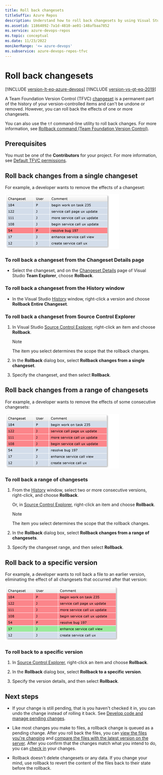 ```yaml
---
title: Roll back changesets
titleSuffix: Azure Repos
description: Understand how to roll back changesets by using Visual Studio with Team Foundation Version Control (TFVC).
ms.assetid: 11864092-7a1d-4810-ae01-148afbaa7852
ms.service: azure-devops-repos
ms.topic: conceptual
ms.date: 11/23/2022
monikerRange: '<= azure-devops'
ms.subservice: azure-devops-repos-tfvc
---
```



# Roll back changesets

[!INCLUDE [version-lt-eq-azure-devops](../../includes/version-lt-eq-azure-devops.md)]
[!INCLUDE [version-vs-gt-eq-2019](../../includes/version-vs-gt-eq-2019.md)]


A Team Foundation Version Control (TFVC) [changeset](find-view-changesets.md) is a permanent part of the history of your version-controlled items and can't be undone or removed. However, you can roll back the effects of one or more changesets.

You can also use the `tf` command-line utility to roll back changes. For more information, see [Rollback command (Team Foundation Version Control)](rollback-command-team-foundation-version-control.md).

## Prerequisites

You must be one of the **Contributors** for your project. For more information, see [Default TFVC permissions](../../organizations/security/default-tfvc-permissions.md).

## Roll back changes from a single changeset

For example, a developer wants to remove the effects of a changeset:

![Diagram that shows changes from one changeset.](media/roll-back-changesets/IC581279.png)

### To roll back a changeset from the Changeset Details page

- Select the changeset, and on the [Changeset Details](find-view-changesets.md) page of Visual Studio **Team Explorer**, choose **Rollback**.

### To roll back a changeset from the History window

- In the Visual Studio [History](get-history-item.md) window, right-click a version and choose **Rollback Entire Changeset**.

### To roll back a changeset from Source Control Explorer

1. In Visual Studio [Source Control Explorer](use-source-control-explorer-manage-files-under-version-control.md), right-click an item and choose **Rollback**.

   > [!NOTE]
   > The item you select determines the scope that the rollback changes.

1. In the **Rollback** dialog box, select **Rollback changes from a single changeset**.

1. Specify the changeset, and then select **Rollback**.

## Roll back changes from a range of changesets

For example, a developer wants to remove the effects of some consecutive changesets:

![Diagram showing multiple changesets.](media/roll-back-changesets/IC581280.png)

### To roll back a range of changesets

1. From the [History](get-history-item.md) window, select two or more consecutive versions, right-click, and choose **Rollback**.

   Or, in [Source Control Explorer](use-source-control-explorer-manage-files-under-version-control.md), right-click an item and choose **Rollback**.

   > [!NOTE]
   > The item you select determines the scope that the rollback changes.

1. In the **Rollback** dialog box, select **Rollback changes from a range of changesets**.

1. Specify the changeset range, and then select **Rollback**.

## Roll back to a specific version

For example, a developer wants to roll back a file to an earlier version, eliminating the effect of all changesets that occurred after that version:

![Diagram that shows a single changeset to roll back to.](media/roll-back-changesets/IC581281.png)

### To roll back to a specific version

1. In [Source Control Explorer](use-source-control-explorer-manage-files-under-version-control.md), right-click an item and choose **Rollback**.

1. In the **Rollback** dialog box, select **Rollback to a specific version**.

1. Specify the version details, and then select **Rollback**.

## Next steps

- If your change is still pending, that is you haven't checked it in, you can undo the change instead of rolling it back. See [Develop code and manage pending changes](develop-code-manage-pending-changes.md).

- Like most changes you make to files, a rollback change is queued as a pending change. After you roll back the files, you can [view the files you're changing](develop-code-manage-pending-changes.md) and [compare the files with the latest version on the server](compare-files.md). After you confirm that the changes match what you intend to do, you can [check in](check-your-work-team-codebase.md) your changes.

- Rollback doesn't delete changesets or any data. If you change your mind, use rollback to revert the content of the files back to their state before the rollback.

